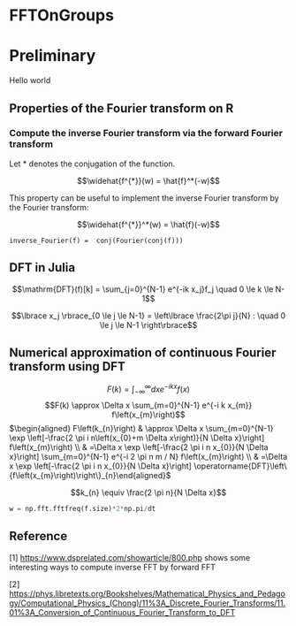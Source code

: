# FFTOnGroups

# Preliminary

Hello world

## Properties of the Fourier transform on R

### Compute the inverse Fourier transform via the forward Fourier transform

Let $*$ denotes the conjugation of the function.

$$\widehat{f^{*}}(w) = \hat{f}^*(-w)$$

This property can be useful to implement the inverse Fourier transform by the Fourier transform:

$$\widehat{f^{*}}^*(w) = \hat{f}(-w)$$

```
inverse_Fourier(f) =  conj(Fourier(conj(f)))
```

## DFT in Julia

$$\mathrm{DFT}(f)[k] = \sum_{j=0}^{N-1} e^{-ik x_j}f_j \quad 0 \le k \le N-1$$

$$\lbrace x_j \rbrace_{0 \le j \le N-1} = \left\lbrace \frac{2\pi j}{N} : \quad 0 \le j \le N-1 \right\rbrace$$


## Numerical approximation of continuous Fourier transform using DFT

$$F(k)=\int_{-\infty}^{\infty} d x e^{-i k x} f(x)$$
$$F(k) \approx \Delta x \sum_{m=0}^{N-1} e^{-i k x_{m}} f\left(x_{m}\right)$$
$\begin{aligned} F\left(k_{n}\right) & \approx \Delta x \sum_{m=0}^{N-1} \exp \left[-\frac{2 \pi i n\left(x_{0}+m \Delta x\right)}{N \Delta x}\right] f\left(x_{m}\right) \\ & =\Delta x \exp \left[-\frac{2 \pi i n x_{0}}{N \Delta x}\right] \sum_{m=0}^{N-1} e^{-i 2 \pi n m / N} f\left(x_{m}\right) \\ & =\Delta x \exp \left[-\frac{2 \pi i n x_{0}}{N \Delta x}\right] \operatorname{DFT}\left\{f\left(x_{m}\right)\right\}_{n}\end{aligned}$

$$k_{n} \equiv \frac{2 \pi n}{N \Delta x}$$

```python
w = np.fft.fftfreq(f.size)*2*np.pi/dt
```

## Reference

[1] https://www.dsprelated.com/showarticle/800.php shows some interesting ways to compute inverse FFT by forward FFT

[2] https://phys.libretexts.org/Bookshelves/Mathematical_Physics_and_Pedagogy/Computational_Physics_(Chong)/11%3A_Discrete_Fourier_Transforms/11.01%3A_Conversion_of_Continuous_Fourier_Transform_to_DFT